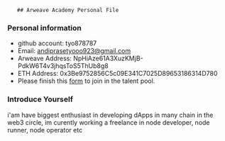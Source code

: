        ## Arweave Academy Personal File

### Personal information

- github account: tyo878787
- Email: andiprasetyooo923@gmail.com
- Arweave Address: NpHiAze61A3XuzKMjB-PdkW6T4v3jhqsToS5ThUb8g8
- ETH Address: 0x3Be9752856C5c09E341C7025D89653186314D780
- Please finish this [form](https://docs.google.com/forms/d/e/1FAIpQLSfWA5fIIcBgmRppm3jNz5vmf9Mai_QMVil-2pO4r7YKn_Zhtw/viewform?usp=sf_link) to join in the talent pool.

### Introduce Yourself
 i'am have biggest enthusiast in developing dApps in many chain in the web3 circle, im curently working a freelance in node developer, node runner, node operator etc
